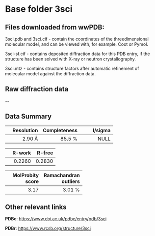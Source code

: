 # Base folder 3sci

## Files downloaded from wwPDB:

3sci.pdb and 3sci.cif - contain the coordinates of the threedimensional molecular model, and can be viewed with, for example, Coot or Pymol.

3sci-sf.cif - contains deposited diffraction data for this PDB entry, if the structure has been solved with X-ray or neutron crystallography.

3sci.mtz - contains structure factors after automatic refinement of molecular model against the diffraction data.

## Raw diffraction data

--<br> 

## Data Summary
|   | Resolution | Completeness| I/sigma |
|---|-------------:|----------------:|--------------:|
|   |2.90 Å|85.5  %|<img width=50/>NULL |

|   | **R-work**| **R-free**   
|---|-------------:|----------------:|           
||0.2260|0.2830|

|   |**MolProbity<br>score**| **Ramachandran<br>outliers** 
|---|-------------:|----------------:|
||3.17|3.01 %|

 

 

## Other relevant links 
**PDBe**:  https://www.ebi.ac.uk/pdbe/entry/pdb/3sci
 
**PDBr**: https://www.rcsb.org/structure/3sci 

